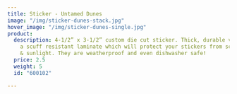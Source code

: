 ```yaml
---
title: Sticker - Untamed Dunes
image: "/img/sticker-dunes-stack.jpg"
hover_image: "/img/sticker-dunes-single.jpg"
product:
  description: 4-1/2” x 3-1/2” custom die cut sticker. Thick, durable vinyl  with
    a scuff resistant laminate which will protect your stickers from scratches, water
    & sunlight. They are weatherproof and even dishwasher safe!
  price: 2.5
  weight: 5
  id: "600102"

---
```


